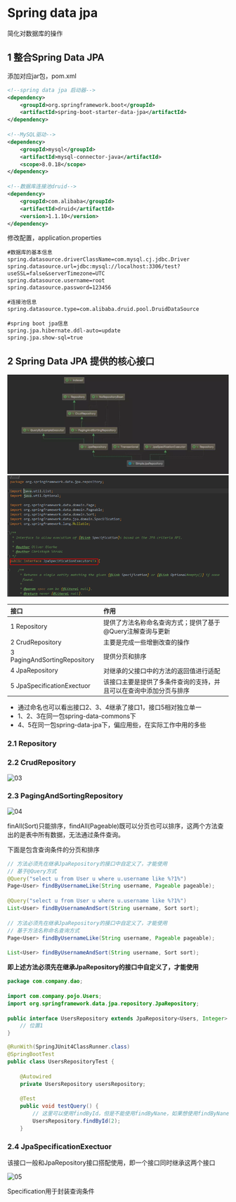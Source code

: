 # Spring data jpa

简化对数据库的操作

## 1 整合Spring Data JPA

添加对应jar包，pom.xml

```xml
<!--spring data jpa 启动器-->
<dependency>
    <groupId>org.springframework.boot</groupId>
    <artifactId>spring-boot-starter-data-jpa</artifactId>
</dependency>

<!--MySQL驱动-->
<dependency>
    <groupId>mysql</groupId>
    <artifactId>mysql-connector-java</artifactId>
    <scope>8.0.18</scope>
</dependency>

<!--数据库连接池druid-->
<dependency>
    <groupId>com.alibaba</groupId>
    <artifactId>druid</artifactId>
    <version>1.1.10</version>
</dependency>
```

修改配置，application.properties
```properties
#数据库的基本信息
spring.datasource.driverClassName=com.mysql.cj.jdbc.Driver
spring.datasource.url=jdbc:mysql://localhost:3306/test?useSSL=false&serverTimezone=UTC
spring.datasource.username=root
spring.datasource.password=123456

#连接池信息
spring.datasource.type=com.alibaba.druid.pool.DruidDataSource

#spring boot jpa信息
spring.jpa.hibernate.ddl-auto=update
spring.jpa.show-sql=true
```

## 2 Spring Data JPA 提供的核心接口

![01](../images/01.webp)
![02](../images/02.png)

接口|作用
:--|:--
1 Repository|提供了方法名称命名查询方式；提供了基于@Query注解查询与更新
2 CrudRepository|主要是完成一些增删改查的操作
3 PagingAndSortingRepository|提供分页和排序
4 JpaRepository|对继承的父接口中的方法的返回值进行适配
5 JpaSpecificationExectuor|该接口主要是提供了多条件查询的支持，并且可以在查询中添加分页与排序

- 通过命名也可以看出接口2、3、4继承了接口1，接口5相对独立单一
- 1、2、3在同一包spring-data-commons下
- 4、5在同一包spring-data-jpa下，偏应用些，在实际工作中用的多些

### 2.1 Repository

### 2.2 CrudRepository

![03](./images/03.png)

### 2.3 PagingAndSortingRepository

![04](./images/04.png)

finAll(Sort)只能排序，findAll(Pageable)既可以分页也可以排序，这两个方法查出的是表中所有数据，无法通过条件查询。

下面是包含查询条件的分页和排序

```java
// 方法必须先在继承JpaRepository的接口中自定义了，才能使用
// 基于@Query方式
@Query("select u from User u where u.username like %?1%")
Page<User> findByUsernameLike(String username, Pageable pageable);

@Query("select u from User u where u.username like %?1%")
List<User> findByUsernameAndSort(String username, Sort sort);

// 方法必须先在继承JpaRepository的接口中自定义了，才能使用
// 基于方法名称命名查询方式
Page<User> findByUsernameLike(String username, Pageable pageable);

List<User> findByUsernameAndSort(String username, Sort sort);
```
**即上述方法必须先在继承JpaRepository的接口中自定义了，才能使用**

```java
package com.company.dao;

import com.company.pojo.Users;
import org.springframework.data.jpa.repository.JpaRepository;

public interface UsersRepository extends JpaRepository<Users, Integer> {
    // 位置1
}
```

```java
@RunWith(SpringJUnit4ClassRunner.class)
@SpringBootTest
public class UsersRepositoryTest {

    @Autowired
    private UsersRepository usersRepository;

    @Test
    public void testQuery() {
        // 这里可以使用findById，但是不能使用findByNane，如果想使用findByNane，则必须在接口UsersRepository位置1处定义该方法（只需定义即可，实现就交给Spring Date Jpa）
        UsersRepository.findById(2);
    }
```

### 2.4 JpaSpecificationExectuor

该接口一般和JpaRepository接口搭配使用，即一个接口同时继承这两个接口

![05](./images/05.png)

Specification用于封装查询条件


